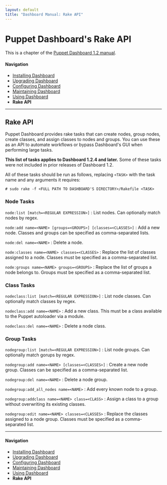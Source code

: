 ```yaml
---
layout: default
title: "Dashboard Manual: Rake API"
---
```


Puppet Dashboard's Rake API
=====

This is a chapter of the [Puppet Dashboard 1.2 manual](./index.html).

#### Navigation

* [Installing Dashboard](./bootstrapping.html)
* [Upgrading Dashboard](./upgrading.html)
* [Configuring Dashboard](./configuring.html)
* [Maintaining Dashboard](./maintaining.html)
* [Using Dashboard](./using.html)
* **Rake API**

* * * 


Rake API
-----

Puppet Dashboard provides rake tasks that can create nodes, group nodes, create classes, and assign classes to nodes and groups. You can use these as an API to automate workflows or bypass Dashboard's GUI when performing large tasks.

**This list of tasks applies to Dashboard 1.2.4 and later.** Some of these tasks were not included in prior releases of Dashboard 1.2.

All of these tasks should be run as follows, replacing `<TASK>` with the task name and any arguments it requires:

    # sudo rake -f <FULL PATH TO DASHBOARD'S DIRECTORY>/Rakefile <TASK>

### Node Tasks

`node:list [match=<REGULAR EXPRESSION>]`
: List nodes. Can optionally match nodes by regex.

`node:add name=<NAME> [groups=<GROUPS>] [classes=<CLASSES>]`
: Add a new node. Classes and groups can be specified as comma-separated lists.

`node:del name=<NAME>`
: Delete a node.

`node:classes name=<NAME> classes=<CLASSES>`
: Replace the list of classes assigned to a node. Classes must be specified as a comma-separated list.

`node:groups name=<NAME> groups=<GROUPS>`
: Replace the list of groups a node belongs to. Groups must be specified as a comma-separated list.

### Class Tasks

`nodeclass:list [match=<REGULAR EXPRESSION>]`
: List node classes. Can optionally match classes by regex.

`nodeclass:add name=<NAME>`
: Add a new class. This must be a class available to the Puppet autoloader via a module.

`nodeclass:del name=<NAME>`
: Delete a node class.

### Group Tasks

`nodegroup:list [match=<REGULAR EXPRESSION>]`
: List node groups. Can optionally match gorups by regex.

`nodegroup:add name=<NAME> [classes=<CLASSES>]`
: Create a new node group. Classes can be specified as a comma-separated list.

`nodegroup:del name=<NAME>`
: Delete a node group.

`nodegroup:add_all_nodes name=<NAME>`
: Add every known node to a group.

`nodegroup:addclass name=<NAME> class=<CLASS>`
: Assign a class to a group without overwriting its existing classes.

`nodegroup:edit name=<NAME> classes=<CLASSES>`
: Replace the classes assigned to a node group. Classes must be specified as a comma-separated list.


* * * 

#### Navigation

* [Installing Dashboard](./bootstrapping.html)
* [Upgrading Dashboard](./upgrading.html)
* [Configuring Dashboard](./configuring.html)
* [Maintaining Dashboard](./maintaining.html)
* [Using Dashboard](./using.html)
* **Rake API**
